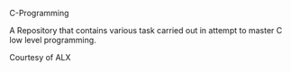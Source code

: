 C-Programming

A Repository that contains various task carried out in attempt to master C low level programming.

Courtesy of ALX